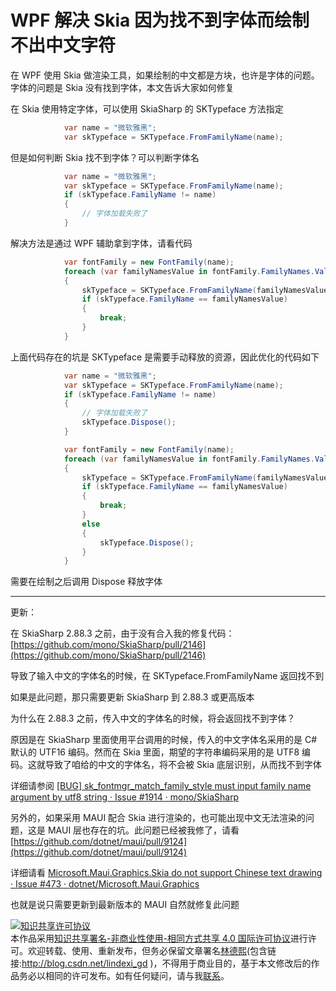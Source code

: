 
# WPF 解决 Skia 因为找不到字体而绘制不出中文字符

在 WPF 使用 Skia 做渲染工具，如果绘制的中文都是方块，也许是字体的问题。字体的问题是 Skia 没有找到字体，本文告诉大家如何修复

<!--more-->


<!-- CreateTime:2020/8/31 12:30:28 -->



在 Skia 使用特定字体，可以使用 SkiaSharp 的 SKTypeface 方法指定

```csharp
            var name = "微软雅黑";
            var skTypeface = SKTypeface.FromFamilyName(name);
```

但是如何判断 Skia 找不到字体？可以判断字体名

```csharp
            var name = "微软雅黑";
            var skTypeface = SKTypeface.FromFamilyName(name);
            if (skTypeface.FamilyName != name)
            {
                // 字体加载失败了
            }
```

解决方法是通过 WPF 辅助拿到字体，请看代码

```csharp
            var fontFamily = new FontFamily(name);
            foreach (var familyNamesValue in fontFamily.FamilyNames.Values)
            {
                skTypeface = SKTypeface.FromFamilyName(familyNamesValue);
                if (skTypeface.FamilyName == familyNamesValue)
                {
                    break;
                }
            }
```

上面代码存在的坑是 SKTypeface 是需要手动释放的资源，因此优化的代码如下

```csharp
            var name = "微软雅黑";
            var skTypeface = SKTypeface.FromFamilyName(name);
            if (skTypeface.FamilyName != name)
            {
                // 字体加载失败了
                skTypeface.Dispose();
            }

            var fontFamily = new FontFamily(name);
            foreach (var familyNamesValue in fontFamily.FamilyNames.Values)
            {
                skTypeface = SKTypeface.FromFamilyName(familyNamesValue);
                if (skTypeface.FamilyName == familyNamesValue)
                {
                    break;
                }
                else
                {
                    skTypeface.Dispose();
                }
            }
```

需要在绘制之后调用 Dispose 释放字体

---

更新：

在 SkiaSharp 2.88.3 之前，由于没有合入我的修复代码： [https://github.com/mono/SkiaSharp/pull/2146](https://github.com/mono/SkiaSharp/pull/2146)

导致了输入中文的字体名的时候，在 SKTypeface.FromFamilyName 返回找不到

如果是此问题，那只需要更新 SkiaSharp 到 2.88.3 或更高版本

为什么在 2.88.3 之前，传入中文的字体名的时候，将会返回找不到字体？

原因是在 SkiaSharp 里面使用平台调用的时候，传入的中文字体名采用的是 C# 默认的 UTF16 编码。然而在 Skia 里面，期望的字符串编码采用的是 UTF8 编码。这就导致了咱给的中文的字体名，将不会被 Skia 底层识别，从而找不到字体

详细请参阅 [[BUG] sk_fontmgr_match_family_style must input family name argument by utf8 string · Issue #1914 · mono/SkiaSharp](https://github.com/mono/SkiaSharp/issues/1914 )

另外的，如果采用 MAUI 配合 Skia 进行渲染的，也可能出现中文无法渲染的问题，这是 MAUI 层也存在的坑。此问题已经被我修了，请看 [https://github.com/dotnet/maui/pull/9124](https://github.com/dotnet/maui/pull/9124)

详细请看 [Microsoft.Maui.Graphics.Skia do not support Chinese text drawing · Issue #473 · dotnet/Microsoft.Maui.Graphics](https://github.com/dotnet/Microsoft.Maui.Graphics/issues/473 )

也就是说只需要更新到最新版本的 MAUI 自然就修复此问题





<a rel="license" href="http://creativecommons.org/licenses/by-nc-sa/4.0/"><img alt="知识共享许可协议" style="border-width:0" src="https://licensebuttons.net/l/by-nc-sa/4.0/88x31.png" /></a><br />本作品采用<a rel="license" href="http://creativecommons.org/licenses/by-nc-sa/4.0/">知识共享署名-非商业性使用-相同方式共享 4.0 国际许可协议</a>进行许可。欢迎转载、使用、重新发布，但务必保留文章署名[林德熙](http://blog.csdn.net/lindexi_gd)(包含链接:http://blog.csdn.net/lindexi_gd )，不得用于商业目的，基于本文修改后的作品务必以相同的许可发布。如有任何疑问，请与我[联系](mailto:lindexi_gd@163.com)。